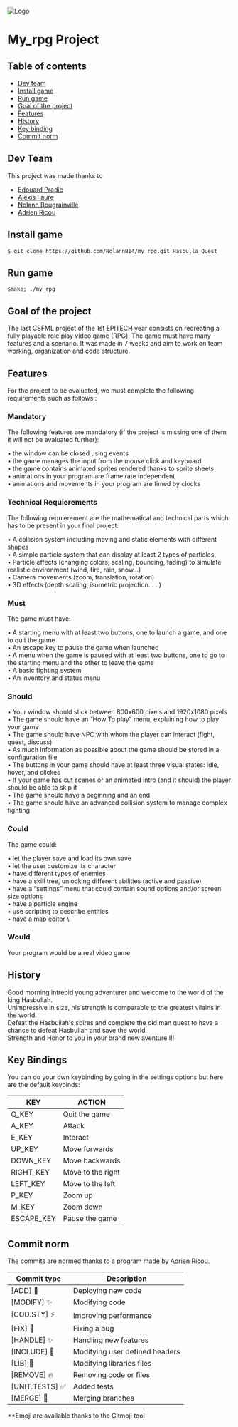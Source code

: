 
![Logo](https://studyadv.s3.amazonaws.com/production/schools/covers/000/005/919/original/Enseigne_Epitech_2.png)
# My_rpg Project 

## Table of contents

* [Dev team](#dev-team)
* [Install game](#install-game)
* [Run game](#run-game)
* [Goal of the project](#goal-of-the-project)
* [Features](#features)
* [History](#history)
* [Key binding](#key-binding)
* [Commit norm](#commit-norm)

## Dev Team

This project was made thanks to 
- [Edouard Pradie](https://www.github.com/EdouardPradie)
- [Alexis Faure](https://github.com/FaureAlexis)
- [Nolann Bougrainville](https://github.com/NolannB14)
- [Adrien Ricou](https://github.com/Gradrien)

## Install game

```
$ git clone https://github.com/NolannB14/my_rpg.git Hasbulla_Quest
```

## Run game

```
$make; ./my_rpg
```

## Goal of the project

The last CSFML project of the 1st EPITECH year consists on recreating a fully playable role play video game (RPG).
The game must have many features and a scenario. It was made in 7 weeks and aim to work on team working, organization and code structure.

## Features

For the project to be evaluated, we must complete the following requirements such as follows :

  ### Mandatory
  The following features are mandatory (if the project is missing one of them it will not be evaluated further):
  
   • the window can be closed using events \
    • the game manages the input from the mouse click and keyboard \
    • the game contains animated sprites rendered thanks to sprite sheets \
    • animations in your program are frame rate independent \
    • animations and movements in your program are timed by clocks 
  ### Technical Requierements
  The following requierement are the mathematical and technical parts which has to be present in your final project:
  
   • A collision system including moving and static elements with different shapes \
    • A simple particle system that can display at least 2 types of particles \
    • Particle effects (changing colors, scaling, bouncing, fading) to simulate realistic environment (wind, fire, rain, snow...) \
    • Camera movements (zoom, translation, rotation) \
    • 3D effects (depth scaling, isometric projection. . . )
  ### Must
  The game must have:
  
   • A starting menu with at least two buttons, one to launch a game, and one to quit the game \
    • An escape key to pause the game when launched \
    • A menu when the game is paused with at least two buttons, one to go to the starting menu and the other to leave the game \
    • A basic fighting system \
    • An inventory and status menu
  ### Should
  
   • Your window should stick between 800x600 pixels and 1920x1080 pixels \
    • The game should have an “How To play” menu, explaining how to play your game \
    • The game should have NPC with whom the player can interact (fight, quest, discuss) \
    • As much information as possible about the game should be stored in a configuration file \
    • The buttons in your game should have at least three visual states: idle, hover, and clicked \
    • If your game has cut scenes or an animated intro (and it should) the player should be able to skip it \
    • The game should have a beginning and an end \
    • The game should have an advanced collision system to manage complex fighting
  ### Could
  The game could:
  
   • let the player save and load its own save \
    • let the user customize its character \
    • have different types of enemies \
    • have a skill tree, unlocking different abilities (active and passive) \
    • have a “settings” menu that could contain sound options and/or screen size options \
    • have a particle engine \
    • use scripting to describe entities \
    • have a map editor \
  ### Would
  Your program would be a real video game

## History

Good morning intrepid young adventurer and welcome to the world of the king Hasbullah. \
Unimpressive in size, his strength is comparable to the greatest vilains in the world. \
Defeat the Hasbullah's sbires and complete the old man quest to have a chance to defeat Hasbullah and save the world. \
Strength and Honor to you in your brand new aventure !!!

## Key Bindings

  You can do your own keybinding by going in the settings options but here are the default keybinds:

| KEY       | ACTION        |
| --------- | --------------|
| Q_KEY     | Quit the game |
| A_KEY     |  Attack |
| E_KEY     | Interact |
| UP_KEY    | Move forwards |
| DOWN_KEY  | Move backwards |
| RIGHT_KEY | Move to the right |
| LEFT_KEY  | Move to the left |
| P_KEY  | Zoom up |
| M_KEY  | Zoom down |
| ESCAPE_KEY | Pause the game |

## Commit norm

The commits are normed thanks to a program made by [Adrien Ricou](https://github.com/Gradrien).

| Commit type       | Description        |
| --------- | --------------|
| [ADD] :rocket: | Deploying new code |
| [MODIFY] :sparkles: | Modifying code |
| [COD.STY] :zap: | Improving performance |
| [FIX] :bug: | Fixing a bug |
| [HANDLE] :sparkles: | Handling new features |
| [INCLUDE] :wrench: | Modifying user defined headers|
| [LIB] :wrench: | Modifying libraries files |
| [REMOVE] :fire: | Removing code or files |
| [UNIT.TESTS] :white_check_mark: | Added tests |
| [MERGE] :twisted_rightwards_arrows: | Merging branches |

**Emoji are available thanks to the Gitmoji tool